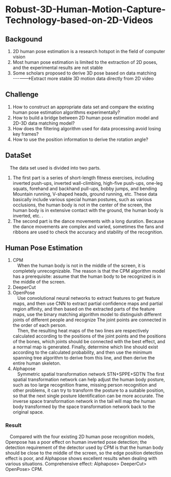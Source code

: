 # Robust-3D-Human-Motion-Capture-Technology-based-on-2D-Videos

## Backgound
1.  2D human pose estimation is a research hotspot in the field of computer vision 
2.  Most human pose estimation is limited to the extraction of 2D poses, and the experimental results are not stable  
3.  Some scholars proposed to derive 3D pose based on data matching  
------>Extract more stable 3D motion data directly from 2D video  

## Challenge
1.  How to construct an appropriate data set and compare the existing human pose estimation algorithms experimentally?  
2.  How to build a bridge between 2D human pose estimation model and 2D-3D data matching model?  
3.  How does the filtering algorithm used for data processing avoid losing key frames?  
4.  How to use the position information to derive the rotation angle?  

## DataSet
&emsp;The data set used is divided into two parts. 
1.  The first part is a series of short-length fitness exercises, including inverted push-ups, inverted wall-climbing, high-five push-ups, one-leg squats, forehand and backhand pull-ups, bobby jumps, and bending Mountain running, V-shaped heads, ground running, etc. These data basically include various special human postures, such as various occlusions, the human body is not in the center of the screen, the human body is in extensive contact with the ground, the human body is inverted, etc. .  
2.  The second part is the dance movements with a long duration. Because the dance movements are complex and varied, sometimes the fans and ribbons are used to check the accuracy and stability of the recognition.  

## Human Pose Estimation

1.  CPM  
&emsp;When the human body is not in the middle of the screen, it is completely unrecognizable. The reason is that the CPM algorithm model has a prerequisite: assume that the human body to be recognized is in the middle of the screen.  
2.  DeeperCut
3.  OpenPose  
&emsp;Use convolutional neural networks to extract features to get feature maps, and then use CNN to extract partial confidence maps and partial region affinity, and then based on the extracted parts of the feature maps, use the binary matching algorithm model to distinguish different joints of different people and recognize The joint points are connected in the order of each person.  
&emsp;Then, the resulting heat maps of the two lines are respectively calculated according to the positions of the joint points and the positions of the bones, which joints should be connected with the best effect, and a normal map is generated. Finally, determine which line should exist according to the calculated probability, and then use the minimum spanning tree algorithm to derive from this line, and then derive the entire human skeleton.  
4.  Alphapose  
&emsp;Symmetric spatial transformation network STN+SPPE+SDTN The first spatial transformation network can help adjust the human body posture, such as too large recognition frame, missing person recognition and other problems, it can try to transform the posture to a suitable position, so that the next single posture Identification can be more accurate. The inverse space transformation network in the tail will map the human body transformed by the space transformation network back to the original space.  

### Result  
&emsp;Compared with the four existing 2D human pose recognition models, Openpose has a poor effect on human inverted pose detection; the detection requirement of the detector used by CPM is that the human body should be close to the middle of the screen, so the edge position detection effect is poor, and Alphapose shows excellent results when dealing with various situations. Comprehensive effect: Alphapose> DeeperCut> OpenPose> CPM.
